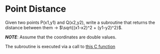 # Point Distance

Given two points P(x1,y1) and Q(x2,y2), write a subroutine that returns the distance between them -> $\sqrt{(x1-x2)^2 + (y1-y2)^2}\$.

***NOTE***: Assume that the coordinates are double values.

The subroutine is executed via a call to [this C function](https://github.com/sirkotal/ARM-Assembly/blob/main/point-distance/point_distance.c)
